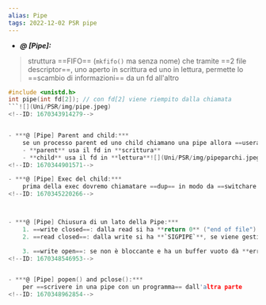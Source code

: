 ```yaml
---
alias: Pipe
tags: 2022-12-02 PSR pipe
---
```


- ***@ [Pipe]:***
> struttura ==FIFO== (`mkfifo()` ma senza nome) che tramite ==2 file descriptor==, uno aperto in scrittura ed uno in lettura, permette lo ==scambio di informazioni== da un fd all'altro

```c
#include <unistd.h>
int pipe(int fd[2]); // con fd[2] viene riempito dalla chiamata
```![](Uni/PSR/img/pipe.jpeg)
<!--ID: 1670343914279-->


- ***@ [Pipe] Parent and child:***
	se un processo parent ed uno child chiamano una pipe allora ==useranno la stessa struttura pipe== l'uno dell'altro. In genere:
	- **parent** usa il fd in **scrittura**
	- **child** usa il fd in **lettura**![](Uni/PSR/img/pipeparchi.jpeg)
<!--ID: 1670344901571-->

- ***@ [Pipe] Exec del child:***
	prima della exec dovremo chiamatare ==dup== in modo da ==switchare i valori dei fd con $0,1$== dato che il processo erediterà la configurazione (dato che i fd avranno, all'inizio, ==il valore più basso disponibile per i fd==: es: $3,4$).
<!--ID: 1670345220266-->



- ***@ [Pipe] Chiusura di un lato della Pipe:***
	1. ==write closed==: dalla read si ha **return 0** ("end of file")
	2. ==read closed==: dalla write si ha **`SIGPIPE`**, se viene gestito si ha **return -1** e un **`errno` = `EPIPE`**![](Uni/PSR/img/pipenonblock.jpeg)

	3. ==write open==: se non è bloccante e ha un buffer vuoto dà **errore**
<!--ID: 1670348546953-->


- ***@ [Pipe] popen() and pclose():***
	per ==scrivere in una pipe con un programma== dall'altra parte
<!--ID: 1670348962854-->

